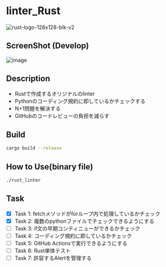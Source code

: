 # linter_Rust

![rust-logo-128x128-blk-v2](https://github.com/Perlverity/linter_Rust/assets/68835326/ec41e018-f2c5-476e-b1e3-92eb2e390b0a)


## ScreenShot (Develop)
![image](https://github.com/Perlverity/linter_Rust/assets/68835326/465f5260-23f7-4856-bafd-cc69f7bf8659)

## Description
- Rustで作成するオリジナルのlinter
- Pythonのコーディング規約に即しているかチェックする
- N+1問題を解決する
- GitHubのコードレビューの負担を減らす

## Build
```bash
cargo build --release
```

## How to Use(binary file)
```bash
./rust_linter
```

## Task
- [x] Task 1: fetchメソッドがforループ内で処理しているかチェック
- [x] Task 2: 複数のpythonファイルでチェックできるようにする
- [ ] Task 3: if文の早期コンティニューができるかチェック
- [ ] Task 4: コーディング規約に即しているかチェック
- [ ] Task 5: GitHub Actionsで実行できるようにする
- [ ] Task 6: Rust単体テスト
- [ ] Task 7: 許容するAlertを管理する
